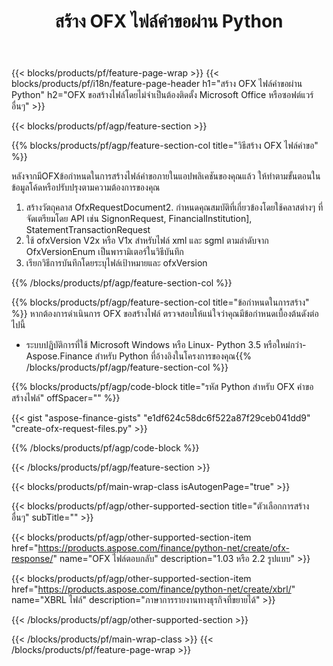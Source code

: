 ﻿---
title: สร้าง OFX ไฟล์คำขอผ่าน Python
description: โค้ดตัวอย่างสำหรับการสร้างไฟล์คำขอ OFX ใช้รหัสตัวอย่าง API สำหรับการสร้างไฟล์คำขอแบทช์ OFX ภายในแอปพลิเคชันที่ใช้ Python 
url: /th/python-net/create/ofx-request/
family: finance
platformtag: python
feature: create
informat: OFX Request
outformat: 
otherformats: OFX Response
---
{{< blocks/products/pf/feature-page-wrap >}}
{{< blocks/products/pf/i18n/feature-page-header h1="สร้าง OFX ไฟล์คำขอผ่าน Python" h2="OFX ขอสร้างไฟล์โดยไม่จำเป็นต้องติดตั้ง Microsoft Office หรือซอฟต์แวร์อื่นๆ" >}}

{{< blocks/products/pf/agp/feature-section >}}

{{% blocks/products/pf/agp/feature-section-col title="วิธีสร้าง OFX ไฟล์คำขอ" %}}

หลังจากมีOFXข้อกำหนดในการสร้างไฟล์คำขอภายในแอปพลิเคชันของคุณแล้ว ให้ทำตามขั้นตอนในข้อมูลโค้ดหรือปรับปรุงตามความต้องการของคุณ

1. สร้างวัตถุคลาส OfxRequestDocument2. กำหนดคุณสมบัติที่เกี่ยวข้องโดยใช้คลาสต่างๆ ที่จัดเตรียมโดย API เช่น SignonRequest, FinancialInstitution], StatementTransactionRequest
3. ใช้ ofxVersion V2x หรือ V1x สำหรับไฟล์ xml และ sgml ตามลำดับจาก OfxVersionEnum เป็นพารามิเตอร์ในวิธีบันทึก
4. เรียกวิธีการบันทึกโดยระบุไฟล์เป้าหมายและ ofxVersion

{{% /blocks/products/pf/agp/feature-section-col %}}

{{% blocks/products/pf/agp/feature-section-col title="ข้อกำหนดในการสร้าง" %}}
หากต้องการดำเนินการ OFX ขอสร้างไฟล์ ตรวจสอบให้แน่ใจว่าคุณมีข้อกำหนดเบื้องต้นดังต่อไปนี้ 
- ระบบปฏิบัติการที่ใช้ Microsoft Windows หรือ Linux- Python 3.5 หรือใหม่กว่า- Aspose.Finance สำหรับ Python ที่อ้างอิงในโครงการของคุณ{{% /blocks/products/pf/agp/feature-section-col %}}

{{% blocks/products/pf/agp/code-block title="รหัส Python สำหรับ OFX คำขอสร้างไฟล์" offSpacer="" %}}

{{< gist "aspose-finance-gists" "e1df624c58dc6f522a87f29ceb041dd9" "create-ofx-request-files.py" >}}

{{% /blocks/products/pf/agp/code-block %}}

{{< /blocks/products/pf/agp/feature-section >}}

{{< blocks/products/pf/main-wrap-class isAutogenPage="true" >}}

{{< blocks/products/pf/agp/other-supported-section title="ตัวเลือกการสร้างอื่นๆ" subTitle="" >}}

{{< blocks/products/pf/agp/other-supported-section-item href="https://products.aspose.com/finance/python-net/create/ofx-response/" name="OFX ไฟล์ตอบกลับ" description="1.03 หรือ 2.2 รูปแบบ" >}}

{{< blocks/products/pf/agp/other-supported-section-item href="https://products.aspose.com/finance/python-net/create/xbrl/" name="XBRL ไฟล์" description="ภาษาการรายงานทางธุรกิจที่ขยายได้" >}}


{{< /blocks/products/pf/agp/other-supported-section >}}

{{< /blocks/products/pf/main-wrap-class >}}
{{< /blocks/products/pf/feature-page-wrap >}}